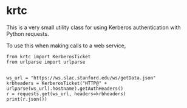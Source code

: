# krtc

This is a very small utility class for using Kerberos authentication with Python requests.

To use this when making calls to a web service,
```
from krtc import KerberosTicket
from urlparse import urlparse


ws_url = "https://ws.slac.stanford.edu/ws/getData.json"
krbheaders = KerberosTicket("HTTP@" + urlparse(ws_url).hostname).getAuthHeaders()
r = requests.get(ws_url, headers=krbheaders)
print(r.json())

```
